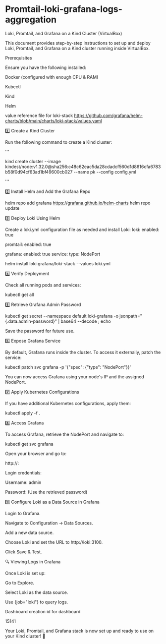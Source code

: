 # Promtail-loki-grafana-logs-aggregation
Loki, Promtail, and Grafana on a Kind Cluster (VirtualBox)

This document provides step-by-step instructions to set up and deploy Loki, Promtail, and Grafana on a Kind cluster running inside VirtualBox.

Prerequisites

Ensure you have the following installed:

Docker (configured with enough CPU & RAM)

Kubectl

Kind

Helm

value reference file for loki-stack
https://github.com/grafana/helm-charts/blob/main/charts/loki-stack/values.yaml


1️⃣ Create a Kind Cluster

Run the following command to create a Kind cluster:

'''

kind create cluster --image kindest/node:v1.32.0@sha256:c48c62eac5da28cdadcf560d1d8616cfa6783b58f0d94cf63ad1bf49600cb027 --name pk --config config.yml


'''

2️⃣ Install Helm and Add the Grafana Repo

helm repo add grafana https://grafana.github.io/helm-charts
helm repo update

3️⃣ Deploy Loki Using Helm

Create a loki.yml configuration file as needed and install Loki:
loki:
  enabled: true

promtail:
  enabled: true

grafana:
  enabled: true
  service:
    type: NodePort

helm install loki grafana/loki-stack --values loki.yml

4️⃣ Verify Deployment

Check all running pods and services:

kubectl get all

5️⃣ Retrieve Grafana Admin Password

kubectl get secret --namespace default loki-grafana -o jsonpath="{.data.admin-password}" | base64 --decode ; echo

Save the password for future use.

6️⃣ Expose Grafana Service

By default, Grafana runs inside the cluster. To access it externally, patch the service:

kubectl patch svc grafana -p '{"spec": {"type": "NodePort"}}'

You can now access Grafana using your node's IP and the assigned NodePort.

7️⃣ Apply Kubernetes Configurations

If you have additional Kubernetes configurations, apply them:

kubectl apply -f .

8️⃣ Access Grafana

To access Grafana, retrieve the NodePort and navigate to:

kubectl get svc grafana

Open your browser and go to:

http://<node-ip>:<grafana-nodeport>

Login credentials:

Username: admin

Password: (Use the retrieved password)

9️⃣ Configure Loki as a Data Source in Grafana

Login to Grafana.

Navigate to Configuration → Data Sources.

Add a new data source.

Choose Loki and set the URL to http://loki:3100.

Click Save & Test.

🔍 Viewing Logs in Grafana

Once Loki is set up:

Go to Explore.

Select Loki as the data source.

Use {job="loki"} to query logs.

Dashboard creation
id for dashboard

15141

Your Loki, Promtail, and Grafana stack is now set up and ready to use on your Kind cluster! 🚀

